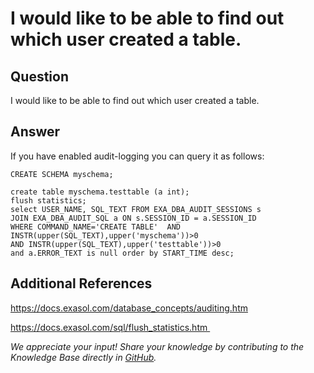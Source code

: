 # I would like to be able to find out which user created a table. 
## Question

I would like to be able to find out which user created a table.

## Answer

If you have enabled audit-logging you can query it as follows: 


```"code-java"
CREATE SCHEMA myschema;  
  
create table myschema.testtable (a int);  
flush statistics;   
select USER_NAME, SQL_TEXT FROM EXA_DBA_AUDIT_SESSIONS s 
JOIN EXA_DBA_AUDIT_SQL a ON s.SESSION_ID = a.SESSION_ID 
WHERE COMMAND_NAME='CREATE TABLE'  AND INSTR(upper(SQL_TEXT),upper('myschema'))>0 
AND INSTR(upper(SQL_TEXT),upper('testtable'))>0 
and a.ERROR_TEXT is null order by START_TIME desc;
```
## Additional References

<https://docs.exasol.com/database_concepts/auditing.htm> 

https://docs.exasol.com/sql/flush_statistics.htm 

*We appreciate your input! Share your knowledge by contributing to the Knowledge Base directly in [GitHub](https://github.com/exasol/public-knowledgebase).* 